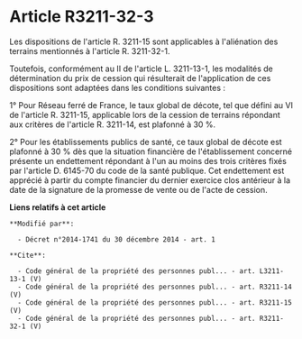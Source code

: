 # Article R3211-32-3

Les dispositions de l'article R. 3211-15 sont applicables à l'aliénation des terrains mentionnés à l'article R. 3211-32-1. 

Toutefois, conformément au II de l'article L. 3211-13-1, les modalités de détermination du prix de cession qui résulterait de
l'application de ces dispositions sont adaptées dans les conditions suivantes : 

1° Pour Réseau ferré de France, le taux global de décote, tel que défini au VI de l'article R. 3211-15, applicable lors de la
cession de terrains répondant aux critères de l'article R. 3211-14, est plafonné à 30 %. 

2° Pour les établissements publics de santé, ce taux global de décote est plafonné à 30 % dès que la situation financière de
l'établissement concerné présente un endettement répondant à l'un au moins des trois critères fixés par l'article D. 6145-70
du code de la santé publique. Cet endettement est apprécié à partir du compte financier du dernier exercice clos antérieur à
la date de la signature de la promesse de vente ou de l'acte de cession.

**Liens relatifs à cet article**

	**Modifié par**:

	  - Décret n°2014-1741 du 30 décembre 2014 - art. 1

	**Cite**:

	  - Code général de la propriété des personnes publ... - art. L3211-13-1 (V)
	  - Code général de la propriété des personnes publ... - art. R3211-14 (V)
	  - Code général de la propriété des personnes publ... - art. R3211-15 (V)
	  - Code général de la propriété des personnes publ... - art. R3211-32-1 (V)
